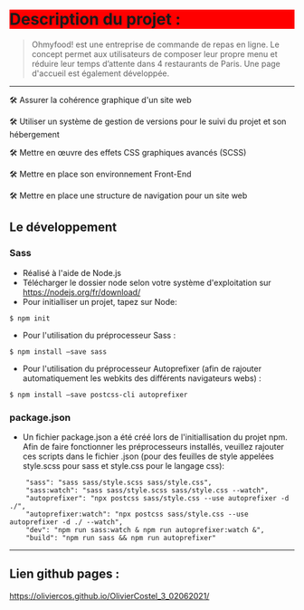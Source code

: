 <style>
#foo {background-color: red}
</style>

# <div id="foo">Description du projet :<div> 
 > Ohmyfood! est une entreprise de commande de repas en ligne. Le concept permet aux utilisateurs de composer leur propre menu et  réduire leur temps d’attente dans 4 restaurants de Paris. Une page d'accueil est également développée.

***

🛠️ Assurer la cohérence graphique d'un site web

🛠️ Utiliser un système de gestion de versions pour le suivi du projet et son hébergement

🛠️ Mettre en œuvre des effets CSS graphiques avancés (SCSS)

🛠️ Mettre en place son environnement Front-End

🛠️ Mettre en place une structure de navigation pour un site web

## Le développement
### Sass
* Réalisé à l'aide de Node.js 
* Télécharger le dossier node selon votre système d'exploitation sur https://nodejs.org/fr/download/
* Pour initialliser un projet, tapez sur Node:
```
$ npm init
```
* Pour l'utilisation du préprocesseur Sass : 
```
$ npm install –save sass
```
* Pour l'utilisation du préprocesseur Autoprefixer (afin de rajouter automatiquement les webkits des différents navigateurs webs) : 
```
$ npm install –save postcss-cli autoprefixer
```
### package.json
* Un fichier package.json a été créé lors de l'initiallisation du projet npm. Afin de faire fonctionner les préprocesseurs installés, veuillez rajouter ces scripts dans le fichier .json (pour des feuilles de style appelées style.scss pour sass et style.css pour le langage css):
```
    "sass": "sass sass/style.scss sass/style.css",
    "sass:watch": "sass sass/style.scss sass/style.css --watch",
    "autoprefixer": "npx postcss sass/style.css --use autoprefixer -d ./",
    "autoprefixer:watch": "npx postcss sass/style.css --use autoprefixer -d ./ --watch",
    "dev": "npm run sass:watch & npm run autoprefixer:watch &",
    "build": "npm run sass && npm run autoprefixer"
```

***

## Lien github pages : 
https://oliviercos.github.io/OlivierCostel_3_02062021/